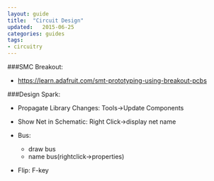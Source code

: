 ```yaml
---
layout: guide
title:  "Circuit Design"
updated:   2015-06-25
categories: guides
tags:
- circuitry
---
```


###SMC Breakout:
* https://learn.adafruit.com/smt-prototyping-using-breakout-pcbs

###Design Spark:
* Propagate Library Changes: Tools->Update Components
* Show Net in Schematic: Right Click->display net name
* Bus:
    * draw bus
    * name bus(rightclick->properties)

* Flip: F-key
